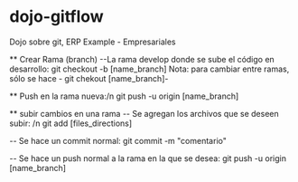 # dojo-gitflow
Dojo sobre git, ERP Example - Empresariales

** Crear Rama (branch)
--La rama develop donde se sube el código en desarrollo: 
git checkout -b [name_branch]
Nota: para cambiar entre ramas, sólo se hace - git chekout [name_branch]-

** Push en la rama nueva:/n
git push -u origin [name_branch]

** subir cambios en una rama
-- Se agregan los archivos que se deseen subir: /n
git add [files_directions]

-- Se hace un commit normal: 
git commit -m "comentario"

-- Se hace un push normal a la rama en la que se desea: 
git push -u origin [name_branch]




